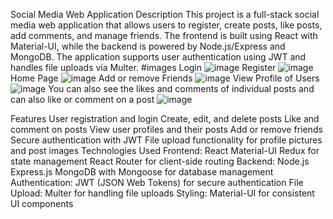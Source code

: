 Social Media Web Application
Description
This project is a full-stack social media web application that allows users to register, create posts, like posts, add comments, and manage friends. The frontend is built using React with Material-UI, while the backend is powered by Node.js/Express and MongoDB. The application supports user authentication using JWT and handles file uploads via Multer.
#images
Login
![image](https://github.com/user-attachments/assets/cd4c4a0d-fc3a-4007-a64f-e16123ae7636)
Register
![image](https://github.com/user-attachments/assets/c4033ad0-97ae-4922-8d15-98451e537284)
Home Page
![image](https://github.com/user-attachments/assets/ea1bd39d-0166-4c10-9305-05974a9320a1)
Add or remove Friends
![image](https://github.com/user-attachments/assets/65dd0d1c-dcb3-4661-88e6-75b661293ca9)
View Profile of Users
![image](https://github.com/user-attachments/assets/d8b53a5a-5edd-4bd7-b1c7-d6fefa35ec2e)
You can  also see the likes and comments of individual posts and can also like or comment on a post
![image](https://github.com/user-attachments/assets/b64ca9c9-98fe-4c57-b19b-6738a7f3a065)



Features
User registration and login
Create, edit, and delete posts
Like and comment on posts
View user profiles and their posts
Add or remove friends
Secure authentication with JWT
File upload functionality for profile pictures and post images
Technologies Used
Frontend:
React
Material-UI
Redux for state management
React Router for client-side routing
Backend:
Node.js
Express.js
MongoDB with Mongoose for database management
Authentication:
JWT (JSON Web Tokens) for secure authentication
File Upload:
Multer for handling file uploads
Styling:
Material-UI for consistent UI components
